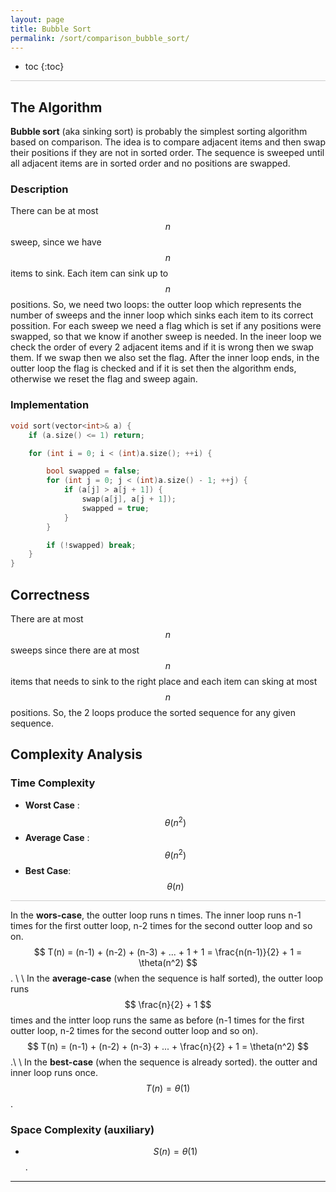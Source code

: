 ```yaml
---
layout: page
title: Bubble Sort
permalink: /sort/comparison_bubble_sort/
---
```


* toc
{:toc}

<hr style="height:1px; border:none; color:#ccc; background-color:#ccc;">

## The Algorithm

**Bubble sort** (aka sinking sort) is probably the simplest sorting algorithm based on comparison. The idea is to compare adjacent items and then swap their positions if they are not in sorted order. The sequence is sweeped until all adjacent items are in sorted order and no positions are swapped. 

### Description

There can be at most $$ n $$ sweep, since we have $$ n $$ items to sink. Each item can sink up to $$ n $$ positions. So, we need two loops: the outter loop which represents the number of sweeps and the inner loop which sinks each item to its correct possition. For each sweep we need a flag which is set if any positions were swapped, so that we know if another sweep is needed. In the ineer loop we check the order of every 2 adjacent items and if it is wrong then we swap them. If we swap then we also set the flag. After the inner loop ends, in the outter loop the flag is checked and if it is set then the algorithm ends, otherwise we reset the flag and sweep again.

### Implementation

```cpp
void sort(vector<int>& a) {
    if (a.size() <= 1) return;

    for (int i = 0; i < (int)a.size(); ++i) {

        bool swapped = false;
        for (int j = 0; j < (int)a.size() - 1; ++j) {
            if (a[j] > a[j + 1]) {
                swap(a[j], a[j + 1]);
                swapped = true;
            }
        }

        if (!swapped) break;
    }
}
```

## Correctness

There are at most $$ n $$ sweeps since there are at most $$ n $$ items that needs to sink to the right place and each item can sking at most $$ n $$ positions. So, the 2 loops produce the sorted sequence for any given sequence.

## Complexity Analysis

### Time Complexity

 * **Worst Case** : $$ \theta(n^2) $$
 * **Average Case** : $$ \theta(n^2) $$
 * **Best Case**: $$ \theta(n) $$

<hr style="height:1px; border:none; color:#ccc; background-color:#ccc;">

In the **wors-case**, the outter loop runs n times. The inner loop runs n-1 times for the first outter loop, n-2 times for the second outter loop and so on.
$$ T(n) = (n-1) + (n-2) + (n-3) + ... + 1 + 1 = \frac{n(n-1)}{2} + 1 = \theta(n^2) $$. \\
\\
In the **average-case** (when the sequence is half sorted), the outter loop runs $$ \frac{n}{2} + 1 $$ times and the intter loop runs the same as before (n-1 times for the first outter loop, n-2 times for the second outter loop and so on).
$$ T(n) = (n-1) + (n-2) + (n-3) + ... + \frac{n}{2} + 1 = \theta(n^2) $$.\\
\\
In the **best-case** (when the sequence is already sorted). the outter and inner loop runs once.
$$ T(n) = \theta(1) $$.

### Space Complexity (auxiliary)

 * $$ S(n) = \theta(1) $$.

---